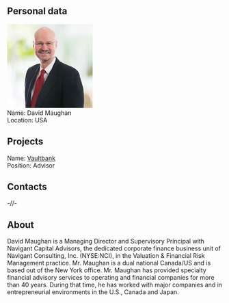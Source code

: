 ## Personal data
![david maughan photo](photo/david_maughan.jpg)  
Name:   David Maughan  
Location: USA 
## Projects 
Name: [Vaultbank](../projects/vaultbank.md)  
Position: Advisor   
## Contacts
-//-    
## About
David Maughan is a Managing Director and Supervisory Principal with Navigant Capital Advisors, the dedicated corporate finance business unit of Navigant Consulting, Inc. (NYSE:NCI), in the Valuation & Financial Risk Management practice. Mr. Maughan is a dual national Canada/US and is based out of the New York office. Mr. Maughan has provided specialty financial advisory services to operating and financial companies for more than 40 years. During that time, he has worked with major companies and in entrepreneurial environments in the U.S., Canada and Japan.

